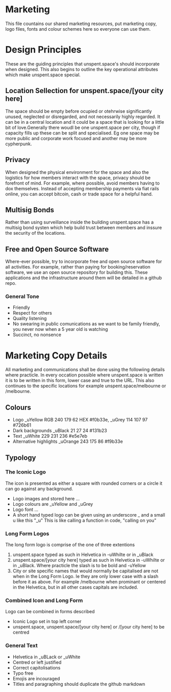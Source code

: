 # Marketing

This file countains our shared marketing resources, put marketing copy, logo files, fonts and colour schemes here so everyone can use them.

# Design Principles
These are the guiding principles that  unspent.space's should incorporate when designed. This also begins to outline the key operational attributes which make unspent.space special. 

## Location Sellection for unspent.space/[your city here] 
The space should be empty before ocupied or otehrwise significantly unused, neglected or disregarded, and not necessarily highly regarded. It can be in a central location and it could be a space that is looking for a little bit of love.Generally there woudl be one unspent.space per city, though if capacity fills up these can be split and specialised. Eg one space may be more public and corporate work focused and another may be more cypherpunk.

## Privacy
When designed the physical environment for the space and also the logistics for how members interact with the space, privacy should be forefront of mind. For example, where possible, avoid members having to dox themselves. Instead of accepting membership payments via fiat rails online, you can accept bitcoin, cash or trade space for a helpful hand.

## Multisig Bonds
Rather than using surveillance inside the building unspent.space has a multisig bond systen which help build trust between members and inssure the security of the locations.

## Free and Open Source Software
Where-ever possible, try to incorporate free and open source software for all activities. For example, rather than paying for booking/reservation software, we use an open source repository for building this. These applications and the infrastructure around them will be detailed in a github repo.

### General Tone
- Friendly
- Respect for others
- Quality listening
- No swearing in public comunications as we want to be family friendly, you never now when a 5 year old is watching
- Succinct, no nonsence

# Marketing Copy Details
All marketing and communications shall be done using the followiing details where practicle. In every occation possible where unspent.space is written it is to be written in this form, lower case and true to the URL. This also continues to the specific locations for example unspent.space/melbourne or /melbourne.

## Colours
- Logo _uYellow RGB 240 179 62 HEX #f0b33e, _uGrey 114 107 97 #726b61
- Dark backgrounds _uBlack 21 27 24 #131b23
- Text _uWhite 229 231 236 #e5e7eb
- Alternative highlights _uOrange 243 175 86 #f9b33e 

## Typology

### The Iconic Logo
The icon is presented as either a square with rounded corners or a circle it can go against any background.
- Logo images and stored here ...
- Logo colours are _uYellow and _uGrey
- Logo font ...
- A short hand typed logo can be given using an underscore _ and a small u like this "_u" This is like calling a function in code, "calling on you"

### Long Form Logos
The long form logo is comprise of the one of three extentions
1. unspent.space typed as such in Helvetica in -uWhilte or in _uBlack
2. unspent.space/[your city here] typed as such in Helvetica in -uWhilte or in _uBlack. Where practicle the slash is to be bold and -uYellow
3. City or site specific names that would normally be capitalised are not when in the Long Form Logo. Ie they are only lower case with a slash before it as above. For example /melbourne when prominant or centered in the Helvetica, but in all other cases capitals are included.

### Combined Icon and Long Form
Logo can be combined in forms described
- Iconic Logo set in top left corner
- unspent.space, unspent.space/[your city here] or /[your city here] to be centred 


### General Text
- Helvetica in _uBLack or _uWhite
- Centred or left justified
- Correct capitolisations
- Typo free
- Emojis are incouraged
- Titles and paragraphing should duplicate the github markdown


